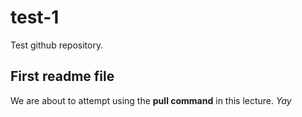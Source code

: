 # test-1
Test github repository.
## First readme file
We are about to attempt using the **pull command** in this lecture.
*Yay*
